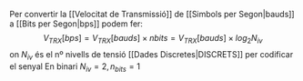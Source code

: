 
Per convertir la [[Velocitat de Transmissió]] de [[Simbols per Segon|bauds]] a [[Bits per Segon|bps]] 
podem fer:
$$
V_{TRX}​ [bps]=V_{TRX} [bauds]×nbits​=V_{TRX}​ [bauds]×log_2​N_{iv}
$$
on
	$N_{iv}$ és el nº nivells de tensió [[Dades Discretes|DISCRETS]] per codificar el senyal
		En binari $N_{iv} = 2, n_{bits}=1$ 